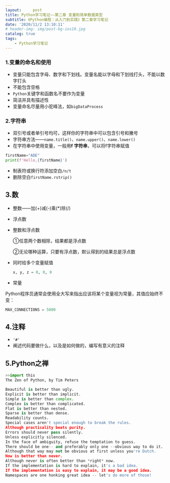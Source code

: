 ```yaml
---
layout:     post
title: Python学习笔记——第二章 变量和简单数据类型
subtitle: 《Python编程：从入门到实践》第二章学习笔记
date: '2020/11/2 13:10:11'
# header-img: img/post-bg-ios10.jpg
catalog: true
tags:
    - Python学习笔记
---
```



### 1.变量的命名和使用

- 变量只能包含字母、数字和下划线。变量名能以字母和下划线打头，不能以数字打头
- 不能包含空格
- `Python`关键字和函数名不要作为变量
- 简洁并具有描述性
- 变量命名尽量用小驼峰法，如`bigDataProcess`

### 2.字符串

- 双引号或者单引号均可，这样你的字符串中可以包含引号和撇号
- 字符串方法——`name.title()`、`name.upper()`、`name.lower()`
- 在字符串中使用变量，一般用**f** **字符串**，可以将f字符串赋值

```python
firstName="ADE"
print(f'Hello,{firstName}')
```

- 制表符或换行符添加空白`/n/t`
- 删除空白`firstName.rstrip()`

## 3.数

- 整数——加(+)减(-)乘(*)除(/)

- 浮点数

- 整数和浮点数

  ①任意两个数相除，结果都是浮点数

  ②无论哪种运算，只要有浮点数，默认得到的结果总是浮点数

- 同时给多个变量赋值

  ```python
  x, y, z = 0, 0, 0
  ```

- 常量

Python程序员通常会使用全大写来指出应该将某个变量视为常量，其值应始终不变：

```python
MAX_CONNECTIONS = 5000
```

## 4.注释

- `'#'`
- 阐述代码要做什么，以及是如何做的，编写有意义的注释

## 5.Python之禅

```python
>>import this
The Zen of Python, by Tim Peters

Beautiful is better than ugly.
Explicit is better than implicit.
Simple is better than complex.
Complex is better than complicated.
Flat is better than nested.
Sparse is better than dense.
Readability counts.
Special cases aren't special enough to break the rules.
Although practicality beats purity.
Errors should never pass silently.
Unless explicitly silenced.
In the face of ambiguity, refuse the temptation to guess.
There should be one-- and preferably only one --obvious way to do it.
Although that way may not be obvious at first unless you're Dutch.
Now is better than never.
Although never is often better than *right* now.
If the implementation is hard to explain, it's a bad idea.
If the implementation is easy to explain, it may be a good idea.
Namespaces are one honking great idea -- let's do more of those!
```
